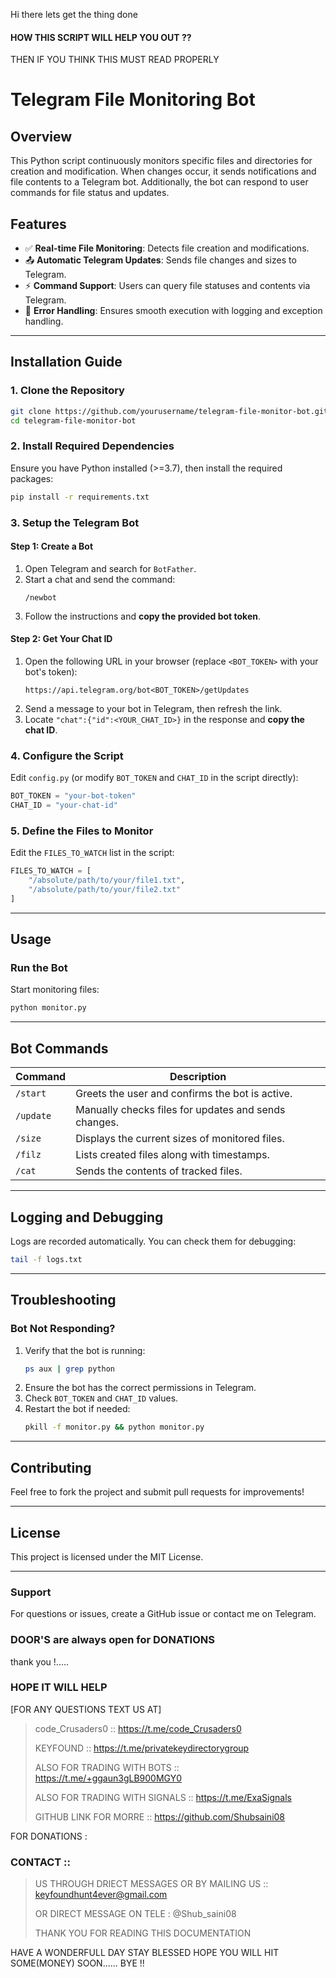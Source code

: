 Hi there lets get the thing done 

#### HOW THIS SCRIPT WILL HELP YOU OUT  ??

THEN IF YOU THINK THIS MUST READ PROPERLY


# **Telegram File Monitoring Bot**  

## **Overview**  
This Python script continuously monitors specific files and directories for creation and modification. When changes occur, it sends notifications and file contents to a Telegram bot. Additionally, the bot can respond to user commands for file status and updates.  

## **Features**  
- ✅ **Real-time File Monitoring**: Detects file creation and modifications.  
- 📤 **Automatic Telegram Updates**: Sends file changes and sizes to Telegram.  
- ⚡ **Command Support**: Users can query file statuses and contents via Telegram.  
- 🔄 **Error Handling**: Ensures smooth execution with logging and exception handling.  

---

## **Installation Guide**  

### **1. Clone the Repository**  
```bash
git clone https://github.com/yourusername/telegram-file-monitor-bot.git
cd telegram-file-monitor-bot
```

### **2. Install Required Dependencies**  
Ensure you have Python installed (>=3.7), then install the required packages:  
```bash
pip install -r requirements.txt
```

### **3. Setup the Telegram Bot**  
#### **Step 1: Create a Bot**  
1. Open Telegram and search for `BotFather`.  
2. Start a chat and send the command:  
   ```
   /newbot
   ```
3. Follow the instructions and **copy the provided bot token**.  

#### **Step 2: Get Your Chat ID**  
1. Open the following URL in your browser (replace `<BOT_TOKEN>` with your bot's token):  
   ```
   https://api.telegram.org/bot<BOT_TOKEN>/getUpdates
   ```
2. Send a message to your bot in Telegram, then refresh the link.  
3. Locate `"chat":{"id":<YOUR_CHAT_ID>}` in the response and **copy the chat ID**.  

### **4. Configure the Script**  
Edit `config.py` (or modify `BOT_TOKEN` and `CHAT_ID` in the script directly):  
```python
BOT_TOKEN = "your-bot-token"
CHAT_ID = "your-chat-id"
```

### **5. Define the Files to Monitor**  
Edit the `FILES_TO_WATCH` list in the script:  
```python
FILES_TO_WATCH = [
    "/absolute/path/to/your/file1.txt",
    "/absolute/path/to/your/file2.txt"
]
```

---

## **Usage**  

### **Run the Bot**  
Start monitoring files:  
```bash
python monitor.py
```

---

## **Bot Commands**  
| Command    | Description |
|------------|------------|
| `/start`   | Greets the user and confirms the bot is active. |
| `/update`  | Manually checks files for updates and sends changes. |
| `/size`    | Displays the current sizes of monitored files. |
| `/filz`    | Lists created files along with timestamps. |
| `/cat`     | Sends the contents of tracked files. |

---

## **Logging and Debugging**  
Logs are recorded automatically. You can check them for debugging:  
```bash
tail -f logs.txt
```

---

## **Troubleshooting**  

### **Bot Not Responding?**  
1. Verify that the bot is running:  
   ```bash
   ps aux | grep python
   ```
2. Ensure the bot has the correct permissions in Telegram.  
3. Check `BOT_TOKEN` and `CHAT_ID` values.  
4. Restart the bot if needed:  
   ```bash
   pkill -f monitor.py && python monitor.py
   ```

---

## **Contributing**  
Feel free to fork the project and submit pull requests for improvements!  

---

## **License**  
This project is licensed under the MIT License.  

---

### **Support**  
For questions or issues, create a GitHub issue or contact me on Telegram.

### DOOR'S are always open for DONATIONS 
 thank you !.....
 
### HOPE IT WILL HELP
[FOR ANY QUESTIONS TEXT US AT]

> code_Crusaders0 :: https://t.me/code_Crusaders0
> 
> KEYFOUND ::  https://t.me/privatekeydirectorygroup
> 
> ALSO FOR TRADING WITH BOTS :: https://t.me/+ggaun3gLB900MGY0
> 
> ALSO FOR TRADING WITH SIGNALS :: https://t.me/ExaSignals
> 
> GITHUB LINK FOR MORRE :: https://github.com/Shubsaini08
> 
FOR DONATIONS : 

### CONTACT :: 
> US THROUGH DRIECT MESSAGES OR BY MAILING US ::   keyfoundhunt4ever@gmail.com
> 
> OR DIRECT MESSAGE ON TELE : @Shub_saini08
>
> THANK YOU FOR READING THIS DOCUMENTATION

HAVE A WONDERFULL DAY STAY BLESSED HOPE YOU WILL HIT SOME(MONEY) SOON......
BYE !!




